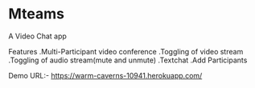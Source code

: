 # Mteams
A Video Chat app


Features 
.Multi-Participant video conference
.Toggling of video stream
.Toggling of audio stream(mute and unmute)
.Textchat
.Add Participants

Demo URL:-
https://warm-caverns-10941.herokuapp.com/
